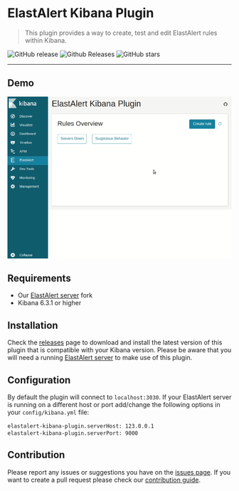# ElastAlert Kibana Plugin

> This plugin provides a way to create, test and edit ElastAlert rules within Kibana.

![GitHub release](https://img.shields.io/github/release/bitsensor/elastalert-kibana-plugin.svg)
![Github Releases](https://img.shields.io/github/downloads/bitsensor/elastalert-kibana-plugin/total.svg)
![GitHub stars](https://img.shields.io/github/stars/bitsensor/elastalert-kibana-plugin.svg?style=social&label=Stars)

---

## Demo
![Showcase](showcase.gif)

## Requirements
- Our [ElastAlert server](https://github.com/bitsensor/elastalert) fork
- Kibana 6.3.1 or higher

## Installation
Check the [releases](https://github.com/bitsensor/elastalert-kibana-plugin/releases) page to download and install the latest version of this plugin that is compatible with your Kibana version. Please be aware that you will need a running [ElastAlert server](https://github.com/bitsensor/elastalert#installation) to make use of this plugin.

## Configuration
By default the plugin will connect to `localhost:3030`. If your ElastAlert server is running on a different host or port add/change the following options in your `config/kibana.yml` file: 

```
elastalert-kibana-plugin.serverHost: 123.0.0.1
elastalert-kibana-plugin.serverPort: 9000
```

## Contribution
Please report any issues or suggestions you have on the [issues page](https://github.com/bitsensor/elastalert-kibana-plugin/issues). If you want to create a pull request please check our [contribution guide](CONTRIBUTING.md).
